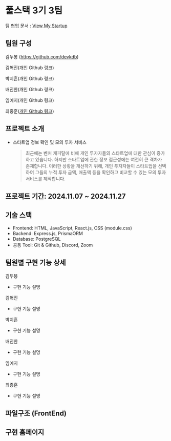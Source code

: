 # 풀스택 3기 3팀

팀 협업 문서 : [View My Startup](https://www.notion.so/1374edacf3d3807293f8e4fb762bf6fb?v=1374edacf3d381928ca1000c5683bdee)

## 팀원 구성

김두봉 (https://github.com/devkdb)

김혁진(개인 Github 링크)

박지흔(개인 Github 링크)

배진한(개인 Github 링크)

임예지(개인 Github 링크)

최종훈([개인 Github 링크](https://github.com/jonghun4))

## 프로젝트 소개

- 스타트업 정보 확인 및 모의 투자 서비스
  > 최근에는 벤처 캐피탈에 비해 개인 투자자들의 스타트업에 대한 관심이 증가하고 있습니다.
  > 하지만 스타트업에 관한 정보 접근성에는 여전히 큰 격차가 존재합니다. 이러한 상황을
  > 개선하기 위해, 개인 투자자들이 스타트업을 선택하여 그들의 누적 투자 금액, 매출액 등을
  > 확인하고 비교할 수 있는 모의 투자 서비스를 제작합니다.

## 프로젝트 기간: 2024.11.07 ~ 2024.11.27

## 기술 스택

- Frontend: HTML, JavaScript, React.js, CSS (module.css)
- Backend: Express.js, PrismaORM
- Database: PostgreSQL
- 공통 Tool: Git & Github, Discord, Zoom

## 팀원별 구현 기능 상세

김두봉

- 구현 기능 설명

김혁진

- 구현 기능 설명

박지흔

- 구현 기능 설명

배진한

- 구현 기능 설명

임예지

- 구현 기능 설명

최종훈

- 구현 기능 설명

## 파일구조 (FrontEnd)

## 구현 홈페이지
